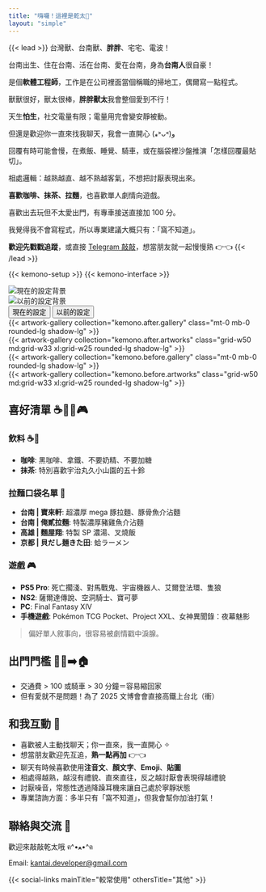 ```yaml
---
title: "嗨囉！這裡是乾太🦊"
layout: "simple"
---
```


{{< lead >}}
台灣獸、台南獸、**胖胖**、宅宅、電波！

台南出生、住在台南、活在台南、愛在台南，身為**台南人**很自豪！

是個**軟體工程師**，工作是在公司裡面當個稱職的掃地工，偶爾寫一點程式。

獸獸很好，獸太很棒，**胖胖獸太**我會整個愛到不行！

天生**怕生**，社交電量有限；電量用完會變安靜被動。

但還是歡迎你一直來找我聊天，我會一直開心 (⁎˃ᴗ˂)و

回覆有時可能會慢，在煮飯、睡覺、騎車，或在腦袋裡沙盤推演「怎樣回覆最貼切」。

相處邏輯：越熟越直、越不熟越客氣，不想把討厭表現出來。

**喜歡咖啡、抹茶、拉麵**，也喜歡單人劇情向遊戲。

喜歡出去玩但不太愛出門，有專車接送直接加 100 分。

我覺得我不會寫程式，所以專業建議大概只有：「窩不知道」。

**歡迎先戳戳追蹤**，或直接 [Telegram 敲敲](https://t.me/KantaiDeveloper)，想當朋友就一起慢慢熟 👉👈
{{< /lead >}}

{{< kemono-setup >}}
{{< kemono-interface >}}

<div class="kemono-container">
  <!-- 背景圖片容器 -->
  <div id="background-after" class="kemono-background active">
    <img id="background-img-after" alt="現在的設定背景">
  </div>
  <div id="background-before" class="kemono-background">
    <img id="background-img-before" alt="以前的設定背景">
  </div>

  <!-- Tab 切換按鈕 -->
  <div class="kemono-tabs">
    <button class="kemono-tab active" data-tab="after">現在的設定</button>
    <button class="kemono-tab" data-tab="before">以前的設定</button>
  </div>

  <!-- Tab 內容 -->
  <div id="tab-after" class="kemono-tab-content active">
    <div class="p-6 border-2 border-neutral-200 dark:border-neutral-700 rounded-lg background-white/90 dark:background-gray-800/90 backdrop-blur">
      <div class="flex flex-col md:flex-row gap-8 mb-6">
        {{< artwork-gallery collection="kemono.after.gallery" class="mt-0 mb-0 rounded-lg shadow-lg" >}}
      </div>
      {{< artwork-gallery collection="kemono.after.artworks" class="grid-w50 md:grid-w33 xl:grid-w25 rounded-lg shadow-lg" >}}
    </div>
  </div>

  <div id="tab-before" class="kemono-tab-content">
    <div class="p-6 border-2 border-neutral-200 dark:border-neutral-700 rounded-lg background-white/90 dark:background-gray-800/90 backdrop-blur">
      <div class="flex flex-col md:flex-row gap-8 mb-6">
        {{< artwork-gallery collection="kemono.before.gallery" class="mt-0 mb-0 rounded-lg shadow-lg" >}}
      </div>
      {{< artwork-gallery collection="kemono.before.artworks" class="grid-w50 md:grid-w33 xl:grid-w25 rounded-lg shadow-lg" >}}
    </div>
  </div>
</div>

## 喜好清單 ☕🍵🍜🎮

### 飲料 ☕🍵
- **咖啡**: 黑咖啡、拿鐵、不要奶精、不要加糖
- **抹茶**: 特別喜歡宇治丸久小山園的五十鈴

### 拉麵口袋名單 🍜
- **台南 | 寶來軒**: 超濃厚 mega 豚拉麵、豚骨魚介沾麵
- **台南 | 俺貳拉麵**: 特製濃厚豬雞魚介沾麵
- **高雄 | 麵屋翔**: 特製 SP 濃湯、叉燒飯
- **京都 | 貝だし麺きた田**: 蛤ラーメン

### 遊戲 🎮
- **PS5 Pro**: 死亡擱淺、對馬戰鬼、宇宙機器人、艾爾登法環、隻狼
- **NS2**: 薩爾達傳說、空洞騎士、寶可夢
- **PC**: Final Fantasy XIV
- **手機遊戲**: Pokémon TCG Pocket、Project XXL、女神異聞錄：夜幕魅影
> 偏好單人敘事向，很容易被劇情戳中淚腺。

## 出門門檻 🚶‍♂️➡️🏠
- 交通費 > 100 或騎車 > 30 分鐘＝容易縮回家
- 但有愛就不是問題！為了 2025 文博會會直接高鐵上台北（衝）

## 和我互動 💬
- 喜歡被人主動找聊天；你一直來，我一直開心 ✧
- 想當朋友歡迎先互追，**熟一點再加** 👉👈
- 聊天有時候喜歡使用**注音文**、**顏文字**、**Emoji**、**貼圖**
- 相處得越熟，越沒有禮貌、直來直往，反之越討厭會表現得越禮貌
- 討厭噪音，常態性透過降躁耳機來讓自己處於寧靜狀態
- 專業諮詢方面：多半只有「窩不知道」，但我會幫你加油打氣！

## 聯絡與交流 📮

歡迎來敲敲乾太哦 ฅ^•ﻌ•^ฅ

Email: kantai.developer@gmail.com

{{< social-links mainTitle="較常使用" othersTitle="其他" >}}
